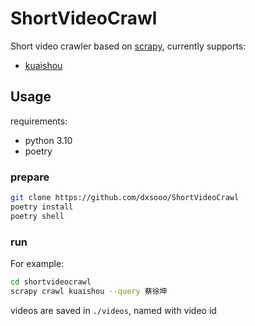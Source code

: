 # ShortVideoCrawl

Short video crawler based on [scrapy](https://github.com/scrapy/scrapy), currently supports:

- [kuaishou](https://www.kuaishou.com/)

## Usage

requirements:

- python 3.10
- poetry

### prepare

```bash
git clone https://github.com/dxsooo/ShortVideoCrawl
poetry install
poetry shell
```

### run

For example:

```bash
cd shortvideocrawl
scrapy crawl kuaishou --query 蔡徐坤
```

videos are saved in `./videos`, named with video id

